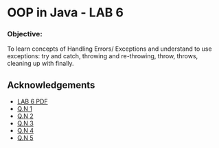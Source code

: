 
# OOP in Java  - LAB 6

### Objective:
To learn concepts of Handling Errors/ Exceptions and understand to use exceptions: try and
catch, throwing and re-throwing, throw, throws, cleaning up with finally.

## Acknowledgements

 - [LAB 6 PDF]()
 - [Q.N 1](https://github.com/pray3m/JavaPrograms/blob/main/LAB6/HandlingException.java)
 - [Q.N 2](https://github.com/pray3m/JavaPrograms/blob/main/LAB6/ExceptionHandling.java)
 - [Q.N 3](https://github.com/pray3m/JavaPrograms/blob/main/LAB6/ExceptionDemo.java)
 - [Q.N 4](https://github.com/pray3m/JavaPrograms/blob/main/LAB6/ThrowKeyword.java)
 - [Q.N 5](https://github.com/pray3m/JavaPrograms/blob/main/LAB6/ThrowsKeyword.java)

